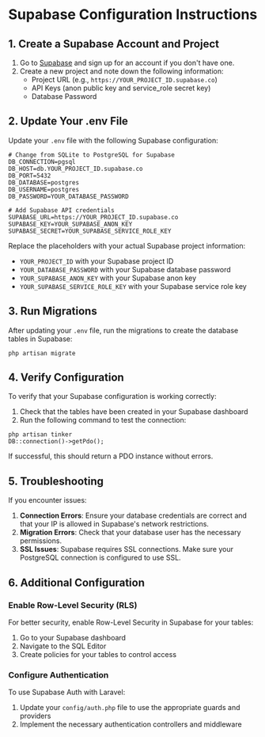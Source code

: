 # Supabase Configuration Instructions

## 1. Create a Supabase Account and Project

1. Go to [Supabase](https://supabase.com/) and sign up for an account if you don't have one.
2. Create a new project and note down the following information:
   - Project URL (e.g., `https://YOUR_PROJECT_ID.supabase.co`)
   - API Keys (anon public key and service_role secret key)
   - Database Password

## 2. Update Your .env File

Update your `.env` file with the following Supabase configuration:

```
# Change from SQLite to PostgreSQL for Supabase
DB_CONNECTION=pgsql
DB_HOST=db.YOUR_PROJECT_ID.supabase.co
DB_PORT=5432
DB_DATABASE=postgres
DB_USERNAME=postgres
DB_PASSWORD=YOUR_DATABASE_PASSWORD

# Add Supabase API credentials
SUPABASE_URL=https://YOUR_PROJECT_ID.supabase.co
SUPABASE_KEY=YOUR_SUPABASE_ANON_KEY
SUPABASE_SECRET=YOUR_SUPABASE_SERVICE_ROLE_KEY
```

Replace the placeholders with your actual Supabase project information:
- `YOUR_PROJECT_ID` with your Supabase project ID
- `YOUR_DATABASE_PASSWORD` with your Supabase database password
- `YOUR_SUPABASE_ANON_KEY` with your Supabase anon key
- `YOUR_SUPABASE_SERVICE_ROLE_KEY` with your Supabase service role key

## 3. Run Migrations

After updating your `.env` file, run the migrations to create the database tables in Supabase:

```
php artisan migrate
```

## 4. Verify Configuration

To verify that your Supabase configuration is working correctly:

1. Check that the tables have been created in your Supabase dashboard
2. Run the following command to test the connection:

```
php artisan tinker
DB::connection()->getPdo();
```

If successful, this should return a PDO instance without errors.

## 5. Troubleshooting

If you encounter issues:

1. **Connection Errors**: Ensure your database credentials are correct and that your IP is allowed in Supabase's network restrictions.
2. **Migration Errors**: Check that your database user has the necessary permissions.
3. **SSL Issues**: Supabase requires SSL connections. Make sure your PostgreSQL connection is configured to use SSL.

## 6. Additional Configuration

### Enable Row-Level Security (RLS)

For better security, enable Row-Level Security in Supabase for your tables:

1. Go to your Supabase dashboard
2. Navigate to the SQL Editor
3. Create policies for your tables to control access

### Configure Authentication

To use Supabase Auth with Laravel:

1. Update your `config/auth.php` file to use the appropriate guards and providers
2. Implement the necessary authentication controllers and middleware
